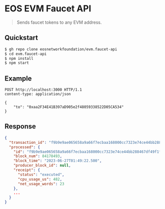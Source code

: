 # EOS EVM Faucet API

> Sends faucet tokens to any EVM address.

## Quickstart

```bash
$ gh repo clone eosnetworkfoundation/evm.faucet-api
$ cd evm.faucet-api
$ npm install
$ npm start
```

## Example

```http
POST http://localhost:3000 HTTP/1.1
content-type: application/json

{
    "to": "0xaa2F34E41B397aD905e2f48059338522D05CA534"
}
```

## Response

```json
{
  "transaction_id": "f9b9e9ae065658a9a66f7ecbaa168000cc7323e74ce44bb288467df49f1f3e86",
  "processed": {
    "id": "f9b9e9ae065658a9a66f7ecbaa168000cc7323e74ce44bb288467df49f1f3e86",
    "block_num": 84178493,
    "block_time": "2023-06-27T01:49:22.500",
    "producer_block_id": null,
    "receipt": {
      "status": "executed",
      "cpu_usage_us": 482,
      "net_usage_words": 23
    },
    ...
  }
}
```
